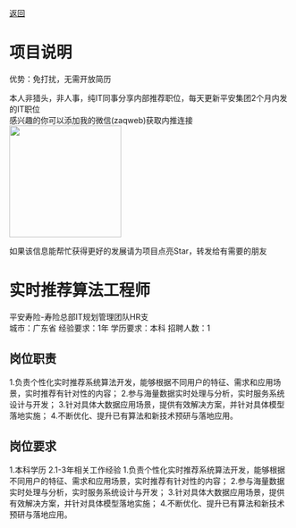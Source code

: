 [返回](../../)

# 项目说明

优势：免打扰，无需开放简历

本人非猎头，非人事，纯IT同事分享内部推荐职位，每天更新平安集团2个月内发的IT职位  
感兴趣的你可以添加我的微信(zaqweb)获取内推连接  
<img src="https://github.com/zaqweb/PA-IT-JOBS/blob/master/WechatICode.jpeg"  height="200" width="200">

如果该信息能帮忙获得更好的发展请为项目点亮Star，转发给有需要的朋友

# 实时推荐算法工程师
平安寿险-寿险总部IT规划管理团队HR支  
城市：广东省 经验要求：1年 学历要求：本科  招聘人数：1

## 岗位职责
1.负责个性化实时推荐系统算法开发，能够根据不同用户的特征、需求和应用场景，实时推荐有针对性的内容；
2.参与海量数据实时处理与分析，实时服务系统设计与开发；
3.针对具体大数据应用场景，提供有效解决方案，并针对具体模型落地实施；
4.不断优化、提升已有算法和新技术预研与落地应用。

## 岗位要求
1.本科学历
2.1-3年相关工作经验
1.负责个性化实时推荐系统算法开发，能够根据不同用户的特征、需求和应用场景，实时推荐有针对性的内容；
2.参与海量数据实时处理与分析，实时服务系统设计与开发；
3.针对具体大数据应用场景，提供有效解决方案，并针对具体模型落地实施；
4.不断优化、提升已有算法和新技术预研与落地应用。




